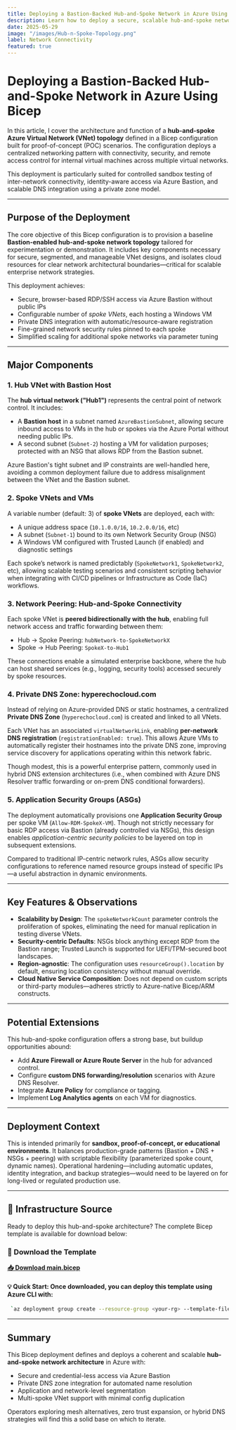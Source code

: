 ```yaml
---
title: Deploying a Bastion-Backed Hub-and-Spoke Network in Azure Using Bicep
description: Learn how to deploy a secure, scalable hub-and-spoke network topology in Azure using Bicep with integrated Bastion access, Private DNS, and spoke VM provisioning.
date: 2025-05-29
image: "/images/Hub-n-Spoke-Topology.png"
label: Network Connectivity
featured: true
---
```


# Deploying a Bastion-Backed Hub-and-Spoke Network in Azure Using Bicep

In this article, I cover the architecture and function of a **hub-and-spoke Azure Virtual Network (VNet) topology** defined in a Bicep configuration built for proof-of-concept (POC) scenarios. The configuration deploys a centralized networking pattern with connectivity, security, and remote access control for internal virtual machines across multiple virtual networks.

This deployment is particularly suited for controlled sandbox testing of inter-network connectivity, identity-aware access via Azure Bastion, and scalable DNS integration using a private zone model.

---

## Purpose of the Deployment

The core objective of this Bicep configuration is to provision a baseline **Bastion-enabled hub-and-spoke network topology** tailored for experimentation or demonstration. It includes key components necessary for secure, segmented, and manageable VNet designs, and isolates cloud resources for clear network architectural boundaries—critical for scalable enterprise network strategies.

This deployment achieves:

- Secure, browser-based RDP/SSH access via Azure Bastion without public IPs
- Configurable number of _spoke VNets_, each hosting a Windows VM
- Private DNS integration with automatic/resource-aware registration
- Fine-grained network security rules pinned to each spoke
- Simplified scaling for additional spoke networks via parameter tuning

---

## Major Components

### 1\. **Hub VNet with Bastion Host**

The **hub virtual network ("Hub1")** represents the central point of network control. It includes:

- A **Bastion host** in a subnet named `AzureBastionSubnet`, allowing secure inbound access to VMs in the hub or spokes via the Azure Portal without needing public IPs.
- A second subnet (`Subnet-2`) hosting a VM for validation purposes; protected with an NSG that allows RDP from the Bastion subnet.

Azure Bastion's tight subnet and IP constraints are well-handled here, avoiding a common deployment failure due to address misalignment between the VNet and the Bastion subnet.

### 2\. **Spoke VNets and VMs**

A variable number (default: 3) of **spoke VNets** are deployed, each with:

- A unique address space (`10.1.0.0/16`, `10.2.0.0/16`, etc)
- A subnet (`Subnet-1`) bound to its own Network Security Group (NSG)
- A Windows VM configured with Trusted Launch (if enabled) and diagnostic settings

Each spoke’s network is named predictably (`SpokeNetwork1`, `SpokeNetwork2`, etc), allowing scalable testing scenarios and consistent scripting behavior when integrating with CI/CD pipelines or Infrastructure as Code (IaC) workflows.

### 3\. **Network Peering: Hub-and-Spoke Connectivity**

Each spoke VNet is **peered bidirectionally with the hub**, enabling full network access and traffic forwarding between them:

- Hub → Spoke Peering: `hubNetwork-to-SpokeNetworkX`
- Spoke → Hub Peering: `SpokeX-to-Hub1`

These connections enable a simulated enterprise backbone, where the hub can host shared services (e.g., logging, security tools) accessed securely by spoke resources.

### 4\. **Private DNS Zone: hyperechocloud.com**

Instead of relying on Azure-provided DNS or static hostnames, a centralized **Private DNS Zone** (`hyperechocloud.com`) is created and linked to all VNets.

Each VNet has an associated `virtualNetworkLink`, enabling **per-network DNS registration** (`registrationEnabled: true`). This allows Azure VMs to automatically register their hostnames into the private DNS zone, improving service discovery for applications operating within this network fabric.

Though modest, this is a powerful enterprise pattern, commonly used in hybrid DNS extension architectures (i.e., when combined with Azure DNS Resolver traffic forwarding or on-prem DNS conditional forwarders).

### 5\. **Application Security Groups (ASGs)**

The deployment automatically provisions one **Application Security Group** per spoke VM (`Allow-RDM-SpokeX-VM`). Though not strictly necessary for basic RDP access via Bastion (already controlled via NSGs), this design enables _application-centric security policies_ to be layered on top in subsequent extensions.

Compared to traditional IP-centric network rules, ASGs allow security configurations to reference named resource groups instead of specific IPs—a useful abstraction in dynamic environments.

---

## Key Features & Observations

- **Scalability by Design**: The `spokeNetworkCount` parameter controls the proliferation of spokes, eliminating the need for manual replication in testing diverse VNets.
- **Security-centric Defaults**: NSGs block anything except RDP from the Bastion range; Trusted Launch is supported for UEFI/TPM-secured boot landscapes.
- **Region-agnostic**: The configuration uses `resourceGroup().location` by default, ensuring location consistency without manual override.
- **Cloud Native Service Composition**: Does not depend on custom scripts or third-party modules—adheres strictly to Azure-native Bicep/ARM constructs.

---

## Potential Extensions

This hub-and-spoke configuration offers a strong base, but buildup opportunities abound:

- Add **Azure Firewall or Azure Route Server** in the hub for advanced control.
- Configure **custom DNS forwarding/resolution** scenarios with Azure DNS Resolver.
- Integrate **Azure Policy** for compliance or tagging.
- Implement **Log Analytics agents** on each VM for diagnostics.

---

## Deployment Context

This is intended primarily for **sandbox, proof-of-concept, or educational environments**. It balances production-grade patterns (Bastion + DNS + NSGs + peering) with scriptable flexibility (parameterized spoke count, dynamic names). Operational hardening—including automatic updates, identity integration, and backup strategies—would need to be layered on for long-lived or regulated production use.

---

## 📁 Infrastructure Source

Ready to deploy this hub-and-spoke architecture? The complete Bicep template is available for download below:

### 🚀 Download the Template

**[📥 Download main.bicep](/cloudbuilds/HubnSpoke_main.bicep)**

#### **💡 Quick Start:** Once downloaded, you can deploy this template using Azure CLI with:

```bash
 `az deployment group create --resource-group <your-rg> --template-file main.bicep`
```

---

## Summary

This Bicep deployment defines and deploys a coherent and scalable **hub-and-spoke network architecture** in Azure with:

- Secure and credential-less access via Azure Bastion
- Private DNS zone integration for automated name resolution
- Application and network-level segmentation
- Multi-spoke VNet support with minimal config duplication

Operators exploring mesh alternatives, zero trust expansion, or hybrid DNS strategies will find this a solid base on which to iterate.
